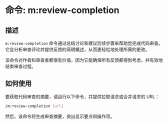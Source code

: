 # 命令: m:review-completion

## 描述

`m:review-completion` 命令通过总结讨论和建议后续步骤来帮助您完成代码审查。它会分析审查评论并提供反馈的简明概述，从而更轻松地处理所需的更改。

该命令对作者和审查者都很有价值，因为它能确保所有反馈都得到考虑，并有效地结束审查过程。

## 如何使用

要获取代码审查的摘要，请运行以下命令，并提供拉取请求或合并请求的 URL：

```bash
/m:review-completion [url]
```

然后，该命令将生成审查摘要，突出显示要点和操作项。
